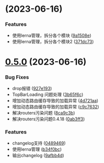 # [](https://github.com/ligaopeng123-npm/hoc/compare/v0.5.0...v) (2023-06-16)


### Features

* 使用lerna管理，拆分各个模块 ([9a1508e](https://github.com/ligaopeng123-npm/hoc/commit/9a1508e825df17e5672b4be965ddcedd6629f223))
* 使用lerna管理，拆分各个模块2 ([371dc73](https://github.com/ligaopeng123-npm/hoc/commit/371dc73e22138ece1f2c9886f96e054e7f8b8c4d))



# [0.5.0](https://github.com/ligaopeng123-npm/hoc/compare/0489469b803be293dd9364e2a37f82ee6b2a4113...v0.5.0) (2023-06-16)


### Bug Fixes

* drop报错 ([927e193](https://github.com/ligaopeng123-npm/hoc/commit/927e193fd1ad781e7cc95e5fe793cb1b5a64d399))
* TopBarLoading 问题处理 ([3b65f6c](https://github.com/ligaopeng123-npm/hoc/commit/3b65f6c00915e2252856ec54965e5cabf914d780))
* 增加动态路由缓存导致的加载异常 ([4d721aa](https://github.com/ligaopeng123-npm/hoc/commit/4d721aa02f83a30391795df1dd0480eec06466a1))
* 增加动态路由缓存导致的加载异常 ([c9c7632](https://github.com/ligaopeng123-npm/hoc/commit/c9c76324373967e8720236d8c8fc8c70963a3952))
* 解决routers污染问题 ([8ca9c3b](https://github.com/ligaopeng123-npm/hoc/commit/8ca9c3b867098835be3d4dd2d31c2b9ec2360166))
* 解决routers污染问题0.4.18 ([0ab3ff3](https://github.com/ligaopeng123-npm/hoc/commit/0ab3ff3a80fc30b5d3dd5294b47287e682ae121d))


### Features

* changelog支持 ([0489469](https://github.com/ligaopeng123-npm/hoc/commit/0489469b803be293dd9364e2a37f82ee6b2a4113))
* 使用lerna管理 ([b34f0bc](https://github.com/ligaopeng123-npm/hoc/commit/b34f0bcefe301cf37b1c68630606c32cc2f03436))
* 输出changelog ([9afbb4d](https://github.com/ligaopeng123-npm/hoc/commit/9afbb4d389281cf2d9e73dcbe04f53cec91919f0))



